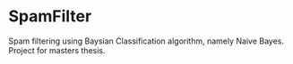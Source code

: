 # SpamFilter
Spam filtering using Baysian Classification algorithm, namely Naive Bayes. Project for masters thesis.
